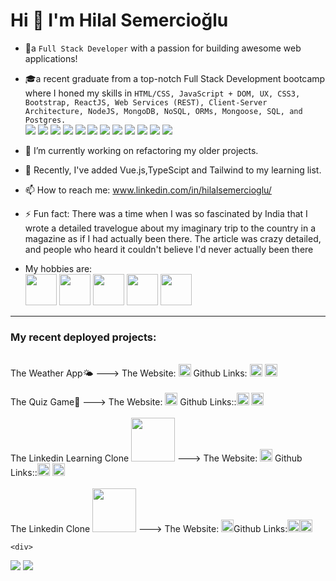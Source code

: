 #    Hi 👋 I'm Hilal Semercioğlu


- 🌟a `Full Stack Developer` with a passion for building awesome web applications! 

- 🎓a recent graduate from a top-notch Full Stack Development bootcamp where I honed my skills in `HTML/CSS, JavaScript + DOM, UX, CSS3, Bootstrap, ReactJS, Web Services (REST), Client-Server Architecture, NodeJS, MongoDB, NoSQL, ORMs, Mongoose, SQL, and Postgres.`
<br><image src="https://img.shields.io/badge/HTML5-E34F26?style=for-the-badge&logo=html5&logoColor=white" /> <image src="https://img.shields.io/badge/CSS-239120?&style=for-the-badge&logo=css3&logoColor=white" /> <image src="https://img.shields.io/badge/Bootstrap-563D7C?style=for-the-badge&logo=bootstrap&logoColor=white"> <image src="https://img.shields.io/badge/JavaScript-F7DF1E?style=for-the-badge&logo=javascript&logoColor=black"> <image src="https://img.shields.io/badge/React-20232A?style=for-the-badge&logo=react&logoColor=61DAFB"> <image src="https://img.shields.io/badge/Node.js-43853D?style=for-the-badge&logo=node.js&logoColor=white"> <image src="https://img.shields.io/badge/Microsoft_Azure-0089D6?style=for-the-badge&logo=microsoft-azure&logoColor=white"> <image src="https://img.shields.io/badge/GitHub-100000?style=for-the-badge&logo=github&logoColor=white">   <image src="https://img.shields.io/badge/Express.js-404D59?style=for-the-badge"> <image src="https://img.shields.io/badge/PostgreSQL-316192?style=for-the-badge&logo=postgresql&logoColor=white"> <image src="https://img.shields.io/badge/MongoDB-4EA94B?style=for-the-badge&logo=mongodb&logoColor=white"> <image src="https://img.shields.io/badge/Heroku-430098?style=for-the-badge&logo=heroku&logoColor=white">


- 🔭 I’m currently working on refactoring my older projects.

- 🌱 Recently, I've added Vue.js,TypeScipt and Tailwind to my learning list.

- 📫 How to reach me: www.linkedin.com/in/hilalsemercioglu/

- ⚡ Fun fact: There was a time when I was so fascinated by India that I wrote a detailed travelogue about my imaginary trip to the country in a magazine as if I had actually been there. The article was crazy detailed, and people who heard it couldn't believe I'd never actually been there
- My hobbies are:
 <br><img src="https://i.pinimg.com/564x/04/ed/2c/04ed2ce868077149f9a30089a91548b9.jpg" width="50px" /> <img src="https://cdn-icons-png.flaticon.com/512/1028/1028497.png" width="50px" /> <img src="https://cdn-icons-png.flaticon.com/512/5038/5038781.png" width="50px" /> <img src="https://cdn-icons-png.flaticon.com/512/201/201644.png" width="50px" /> <img src="https://encrypted-tbn0.gstatic.com/images?q=tbn:ANd9GcQUT6eBjawu9Uo85P4O9GMcpZrAHim4CI-Wdw&usqp=CAU" width="50px" />

<hr/>


<h3><b> My recent deployed projects:</b></h3>
 <br/>The Weather App🌤️ ---> The Website: <a href="weather-app-elinoza.vercel.app"><img src="https://cdn-icons-png.flaticon.com/512/383/383745.png" width="20px" /></a>  Github Links: <a href="https://github.com/elinoza/Weather-App"><img src="https://github.githubassets.com/images/modules/logos_page/GitHub-Mark.png" width="20px" /></a>
<a href="https://github.com/elinoza/weather-app-be"><img src="https://github.githubassets.com/images/modules/logos_page/GitHub-Mark.png" width="20px" /></a>
 <br/><br/>The Quiz Game👾 ---> The Website: <a href="quiz-fe-elinoza.vercel.app/"><img src="https://cdn-icons-png.flaticon.com/512/383/383745.png" width="20px" /></a>
 Github Links::<a href="https://github.com/elinoza/quiz-fe"><img src="https://github.githubassets.com/images/modules/logos_page/GitHub-Mark.png" width="20px" /></a>
<a href="https://github.com/elinoza/quiz-be"><img src="https://github.githubassets.com/images/modules/logos_page/GitHub-Mark.png" width="20px" /></a>
 <br/><br/>The Linkedin Learning Clone <img src="https://upload.wikimedia.org/wikipedia/commons/5/52/LinkedIn_Learning_logo.png" width="70px"/> ---> The Website: <a href="https://e-learning-platform-fe.vercel.app/"><img src="https://cdn-icons-png.flaticon.com/512/383/383745.png" width="20px" /></a> Github Links::<a href="https://github.com/elinoza/e-learning-platform-fe"><img src="https://github.githubassets.com/images/modules/logos_page/GitHub-Mark.png" width="20px" /></a>
<a href="https://github.com/elinoza/e-learning-platform-be"><img src="https://github.githubassets.com/images/modules/logos_page/GitHub-Mark.png" width="20px" /></a>
 <br/><br/>The Linkedin Clone <img src="https://content.linkedin.com/content/dam/brand/site/img/logo/logo-hero.png" width="70px"/> ---> The Website: <a href="linkedin-frontend-peach.vercel.app"><img src="https://cdn-icons-png.flaticon.com/512/383/383745.png" width="20px" /></a>Github Links:<a href="https://github.com/elinoza/LinkedIn-BW-M6-Frontend"><img src="https://github.githubassets.com/images/modules/logos_page/GitHub-Mark.png" width="20px" /></a><a href="https://github.com/elinoza/Linkedln-BW-M6"><img src="https://github.githubassets.com/images/modules/logos_page/GitHub-Mark.png" width="20px" /></a>



    <div>
  <image src="https://github-readme-stats.vercel.app/api?username=elinoza&hide=issues&show_icons=true&hide_border=true&theme=slateorange">
  <image src="https://github-readme-stats.vercel.app/api/top-langs/?username=elinoza&layout=compact&&theme=slateorange&&hide_border=true">
  </div>
  


